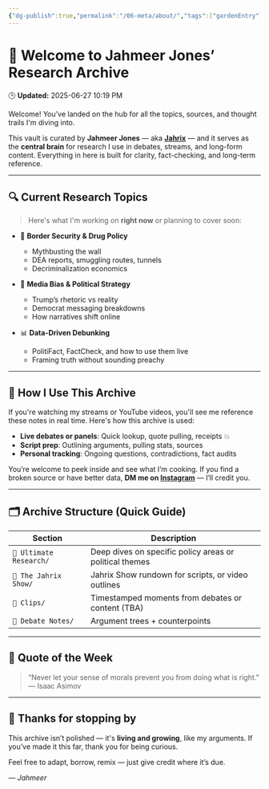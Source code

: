 ```yaml
---
{"dg-publish":true,"permalink":"/06-meta/about/","tags":["gardenEntry"],"created":"2025-06-27T00:43:00.791-04:00","updated":"2025-06-27T22:10:47.941-04:00"}
---
```


# 👋 Welcome to Jahmeer Jones’ Research Archive
<p><span>🕒 <strong>Updated:</strong> 2025-06-27 10:19 PM</span></p>
Welcome! You’ve landed on the hub for all the topics, sources, and thought trails I'm diving into.

This vault is curated by **Jahmeer Jones** — aka [**Jahrix**](https://www.youtube.com/@JahrixYT) — and it serves as the **central brain** for research I use in debates, streams, and long-form content. Everything in here is built for clarity, fact-checking, and long-term reference.

---

## 🔍 Current Research Topics

> Here's what I'm working on **right now** or planning to cover soon:

- 🧱 **Border Security & Drug Policy**  
  - Mythbusting the wall  
  - DEA reports, smuggling routes, tunnels  
  - Decriminalization economics

- 🧠 **Media Bias & Political Strategy**  
  - Trump’s rhetoric vs reality  
  - Democrat messaging breakdowns  
  - How narratives shift online

- 📊 **Data-Driven Debunking**  
  - PolitiFact, FactCheck, and how to use them live  
  - Framing truth without sounding preachy
---

## 🎥 How I Use This Archive

If you're watching my streams or YouTube videos, you'll see me reference these notes in real time. Here's how this archive is used:

- **Live debates or panels**: Quick lookup, quote pulling, receipts 💥  
- **Script prep**: Outlining arguments, pulling stats, sources  
- **Personal tracking**: Ongoing questions, contradictions, fact audits

You’re welcome to peek inside and see what I’m cooking. If you find a broken source or have better data, **DM me on [Instagram](https://www.instagram.com/ineireti/)** — I’ll credit you.

---

## 🗂️ Archive Structure (Quick Guide)

| Section                 | Description                                             |
| ----------------------- | ------------------------------------------------------- |
| `📁 Ultimate Research/` | Deep dives on specific policy areas or political themes |
| `📁 The Jahrix Show/`   | Jahrix Show rundown for scripts, or video outlines      |
| `📁 Clips/`             | Timestamped moments from debates or content (TBA)       |
| `📁 Debate Notes/`      | Argument trees + counterpoints                          |

---

## 🧠 Quote of the Week

> “Never let your sense of morals prevent you from doing what is right.”
> — Isaac Asimov

---

## 🙏 Thanks for stopping by

This archive isn’t polished — it's **living and growing**, like my arguments. If you’ve made it this far, thank you for being curious.

Feel free to adapt, borrow, remix — just give credit where it’s due.

— *Jahmeer*